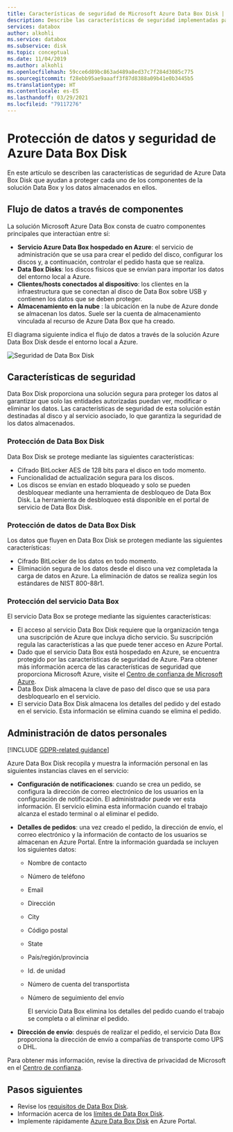 ```yaml
---
title: Características de seguridad de Microsoft Azure Data Box Disk | Microsoft Docs en datos
description: Describe las características de seguridad implementadas para Azure Data Box Disk, una solución en la nube que permite transferir grandes cantidades de datos a Azure.
services: databox
author: alkohli
ms.service: databox
ms.subservice: disk
ms.topic: conceptual
ms.date: 11/04/2019
ms.author: alkohli
ms.openlocfilehash: 59cce6d89bc863ad489a8ed37c7f284d3085c775
ms.sourcegitcommit: f28ebb95ae9aaaff3f87d8388a09b41e0b3445b5
ms.translationtype: HT
ms.contentlocale: es-ES
ms.lasthandoff: 03/29/2021
ms.locfileid: "79117276"
---
```

# <a name="azure-data-box-disk-security-and-data-protection"></a>Protección de datos y seguridad de Azure Data Box Disk

En este artículo se describen las características de seguridad de Azure Data Box Disk que ayudan a proteger cada uno de los componentes de la solución Data Box y los datos almacenados en ellos. 

## <a name="data-flow-through-components"></a>Flujo de datos a través de componentes

La solución Microsoft Azure Data Box consta de cuatro componentes principales que interactúan entre sí:

- **Servicio Azure Data Box hospedado en Azure**: el servicio de administración que se usa para crear el pedido del disco, configurar los discos y, a continuación, controlar el pedido hasta que se realiza.
- **Data Box Disks**: los discos físicos que se envían para importar los datos del entorno local a Azure. 
- **Clientes/hosts conectados al dispositivo**: los clientes en la infraestructura que se conectan al disco de Data Box sobre USB y contienen los datos que se deben proteger.
- **Almacenamiento en la nube** : la ubicación en la nube de Azure donde se almacenan los datos. Suele ser la cuenta de almacenamiento vinculada al recurso de Azure Data Box que ha creado.

El diagrama siguiente indica el flujo de datos a través de la solución Azure Data Box Disk desde el entorno local a Azure.

![Seguridad de Data Box Disk](media/data-box-disk-security/data-box-disk-security-1.png)

## <a name="security-features"></a>Características de seguridad

Data Box Disk proporciona una solución segura para proteger los datos al garantizar que solo las entidades autorizadas puedan ver, modificar o eliminar los datos. Las características de seguridad de esta solución están destinadas al disco y al servicio asociado, lo que garantiza la seguridad de los datos almacenados.

### <a name="data-box-disk-protection"></a>Protección de Data Box Disk

Data Box Disk se protege mediante las siguientes características:

- Cifrado BitLocker AES de 128 bits para el disco en todo momento.
- Funcionalidad de actualización segura para los discos.
- Los discos se envían en estado bloqueado y solo se pueden desbloquear mediante una herramienta de desbloqueo de Data Box Disk. La herramienta de desbloqueo está disponible en el portal de servicio de Data Box Disk.

### <a name="data-box-disk-data-protection"></a>Protección de datos de Data Box Disk

Los datos que fluyen en Data Box Disk se protegen mediante las siguientes características:

- Cifrado BitLocker de los datos en todo momento.
- Eliminación segura de los datos desde el disco una vez completada la carga de datos en Azure. La eliminación de datos se realiza según los estándares de NIST 800-88r1.

### <a name="data-box-service-protection"></a>Protección del servicio Data Box

El servicio Data Box se protege mediante las siguientes características:

- El acceso al servicio Data Box Disk requiere que la organización tenga una suscripción de Azure que incluya dicho servicio. Su suscripción regula las características a las que puede tener acceso en Azure Portal.
- Dado que el servicio Data Box está hospedado en Azure, se encuentra protegido por las características de seguridad de Azure. Para obtener más información acerca de las características de seguridad que proporciona Microsoft Azure, visite el [Centro de confianza de Microsoft Azure](https://www.microsoft.com/TrustCenter/Security/default.aspx).
- Data Box Disk almacena la clave de paso del disco que se usa para desbloquearlo en el servicio. 
- El servicio Data Box Disk almacena los detalles del pedido y del estado en el servicio. Esta información se elimina cuando se elimina el pedido.

## <a name="managing-personal-data"></a>Administración de datos personales

[!INCLUDE [GDPR-related guidance](../../includes/gdpr-intro-sentence.md)]

Azure Data Box Disk recopila y muestra la información personal en las siguientes instancias claves en el servicio:

- **Configuración de notificaciones**: cuando se crea un pedido, se configura la dirección de correo electrónico de los usuarios en la configuración de notificación. El administrador puede ver esta información. El servicio elimina esta información cuando el trabajo alcanza el estado terminal o al eliminar el pedido.

- **Detalles de pedidos**: una vez creado el pedido, la dirección de envío, el correo electrónico y la información de contacto de los usuarios se almacenan en Azure Portal. Entre la información guardada se incluyen los siguientes datos:

  - Nombre de contacto
  - Número de teléfono
  - Email
  - Dirección
  - City
  - Código postal
  - State
  - País/región/provincia
  - Id. de unidad
  - Número de cuenta del transportista
  - Número de seguimiento del envío

    El servicio Data Box elimina los detalles del pedido cuando el trabajo se completa o al eliminar el pedido.

- **Dirección de envío**: después de realizar el pedido, el servicio Data Box proporciona la dirección de envío a compañías de transporte como UPS o DHL. 

Para obtener más información, revise la directiva de privacidad de Microsoft en el [Centro de confianza](https://www.microsoft.com/trustcenter).


## <a name="next-steps"></a>Pasos siguientes

- Revise los [requisitos de Data Box Disk](data-box-disk-system-requirements.md).
- Información acerca de los [límites de Data Box Disk](data-box-disk-limits.md).
- Implemente rápidamente [Azure Data Box Disk](data-box-disk-quickstart-portal.md) en Azure Portal.
